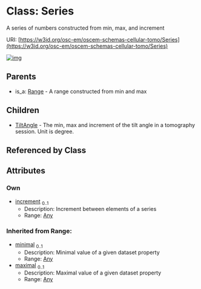 
# Class: Series

A series of numbers constructed from min, max, and increment

URI: [https://w3id.org/osc-em/oscem-schemas-cellular-tomo/Series](https://w3id.org/osc-em/oscem-schemas-cellular-tomo/Series)


[![img](https://yuml.me/diagram/nofunky;dir:TB/class/[TiltAngle],[Any]<increment%200..1-++[Series],[Series]^-[TiltAngle],[Range]^-[Series],[Range],[Any])](https://yuml.me/diagram/nofunky;dir:TB/class/[TiltAngle],[Any]<increment%200..1-++[Series],[Series]^-[TiltAngle],[Range]^-[Series],[Range],[Any])

## Parents

 *  is_a: [Range](Range.md) - A range constructed from min and max

## Children

 * [TiltAngle](TiltAngle.md) - The min, max and increment of the tilt angle in a tomography session. Unit is degree.

## Referenced by Class


## Attributes


### Own

 * [increment](increment.md)  <sub>0..1</sub>
     * Description: Increment between elements of a series
     * Range: [Any](Any.md)

### Inherited from Range:

 * [minimal](minimal.md)  <sub>0..1</sub>
     * Description: Minimal value of a given dataset property
     * Range: [Any](Any.md)
 * [maximal](maximal.md)  <sub>0..1</sub>
     * Description: Maximal value of a given dataset property
     * Range: [Any](Any.md)
